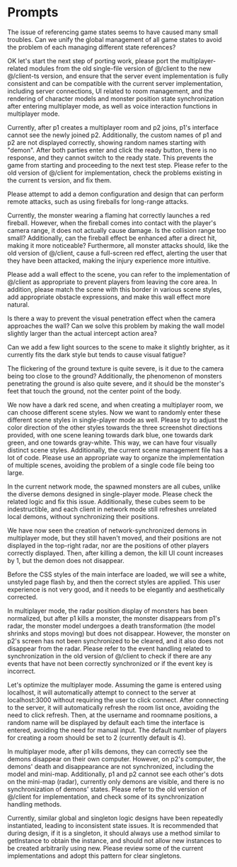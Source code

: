 # Prompts

The issue of referencing game states seems to have caused many small troubles. Can we unify the global management of all game states to avoid the problem of each managing different state references?

OK let's start the next step of porting work, please port the multiplayer-related modules from the old single-file version of @/client to the new @/client-ts version, and ensure that the server event implementation is fully consistent and can be compatible with the current server implementation, including server connections, UI related to room management, and the rendering of character models and monster position state synchronization after entering multiplayer mode, as well as voice interaction functions in multiplayer mode.

Currently, after p1 creates a multiplayer room and p2 joins, p1's interface cannot see the newly joined p2. Additionally, the custom names of p1 and p2 are not displayed correctly, showing random names starting with "demon". After both parties enter and click the ready button, there is no response, and they cannot switch to the ready state. This prevents the game from starting and proceeding to the next test step. Please refer to the old version of @/client for implementation, check the problems existing in the current ts version, and fix them.

Please attempt to add a demon configuration and design that can perform remote attacks, such as using fireballs for long-range attacks.

Currently, the monster wearing a flaming hat correctly launches a red fireball. However, when the fireball comes into contact with the player's camera range, it does not actually cause damage. Is the collision range too small? Additionally, can the fireball effect be enhanced after a direct hit, making it more noticeable? Furthermore, all monster attacks should, like the old version of @/client, cause a full-screen red effect, alerting the user that they have been attacked, making the injury experience more intuitive.

Please add a wall effect to the scene, you can refer to the implementation of @/client as appropriate to prevent players from leaving the core area. In addition, please match the scene with this border in various scene styles, add appropriate obstacle expressions, and make this wall effect more natural.

Is there a way to prevent the visual penetration effect when the camera approaches the wall? Can we solve this problem by making the wall model slightly larger than the actual intercept action area?

Can we add a few light sources to the scene to make it slightly brighter, as it currently fits the dark style but tends to cause visual fatigue?

The flickering of the ground texture is quite severe, is it due to the camera being too close to the ground? Additionally, the phenomenon of monsters penetrating the ground is also quite severe, and it should be the monster's feet that touch the ground, not the center point of the body.

We now have a dark red scene, and when creating a multiplayer room, we can choose different scene styles. Now we want to randomly enter these different scene styles in single-player mode as well. Please try to adjust the color direction of the other styles towards the three screenshot directions provided, with one scene leaning towards dark blue, one towards dark green, and one towards gray-white. This way, we can have four visually distinct scene styles. Additionally, the current scene management file has a lot of code. Please use an appropriate way to organize the implementation of multiple scenes, avoiding the problem of a single code file being too large.

In the current network mode, the spawned monsters are all cubes, unlike the diverse demons designed in single-player mode. Please check the related logic and fix this issue. Additionally, these cubes seem to be indestructible, and each client in network mode still refreshes unrelated local demons, without synchronizing their positions.

We have now seen the creation of network-synchronized demons in multiplayer mode, but they still haven't moved, and their positions are not displayed in the top-right radar, nor are the positions of other players correctly displayed. Then, after killing a demon, the kill UI count increases by 1, but the demon does not disappear.

Before the CSS styles of the main interface are loaded, we will see a white, unstyled page flash by, and then the correct styles are applied. This user experience is not very good, and it needs to be elegantly and aesthetically corrected.

In multiplayer mode, the radar position display of monsters has been normalized, but after p1 kills a monster, the monster disappears from p1's radar, the monster model undergoes a death transformation (the model shrinks and stops moving) but does not disappear. However, the monster on p2's screen has not been synchronized to be cleared, and it also does not disappear from the radar. Please refer to the event handling related to synchronization in the old version of @/client to check if there are any events that have not been correctly synchronized or if the event key is incorrect.

Let's optimize the multiplayer mode. Assuming the game is entered using localhost, it will automatically attempt to connect to the server at localhost:3000 without requiring the user to click connect. After connecting to the server, it will automatically refresh the room list once, avoiding the need to click refresh. Then, at the username and roomname positions, a random name will be displayed by default each time the interface is entered, avoiding the need for manual input. The default number of players for creating a room should be set to 2 (currently default is 4).

In multiplayer mode, after p1 kills demons, they can correctly see the demons disappear on their own computer. However, on p2's computer, the demons' death and disappearance are not synchronized, including the model and mini-map. Additionally, p1 and p2 cannot see each other's dots on the mini-map (radar), currently only demons are visible, and there is no synchronization of demons' states. Please refer to the old version of @/client for implementation, and check some of its synchronization handling methods.

Currently, similar global and singleton logic designs have been repeatedly instantiated, leading to inconsistent state issues. It is recommended that during design, if it is a singleton, it should always use a method similar to getInstance to obtain the instance, and should not allow new instances to be created arbitrarily using new. Please review some of the current implementations and adopt this pattern for clear singletons.

